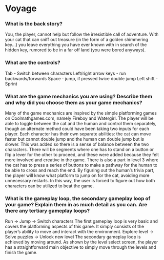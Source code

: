 # Voyage

### What is the back story?
You, the player, cannot help but follow the irresistible call of adventure. With your cat that can sniff out treasure (in the form of a golden shimmering key...) you leave everything you have ever known with in search of the hidden key, rumored to be in a far off land (you were bored anyways).

### What are the controls?
Tab - Switch between characters
Left/right arrow keys - run backwards/forwards Space - jump, if pressed twice double jump Left shift - Sprint

### What are the game mechanics you are using? Describe them and why did you choose them as your game mechanics?
Many of the game mechanics are inspired by the simple platforming games on Coolmathgames.com, namely Fireboy and Watergirl. The player will be able to toggle between the cat and the human and control them separately, though an alternate method could have been taking two inputs for each player. Each character has their own separate abilities: the cat can move faster but cannot double jump and the human can double jump but is slower. This was added so there is a sense of balance between the two characters. There will be segments where one has to stand on a button or flip a lever for the other to proceed, and these were added because they felt more involved and creative in the game. There is also a part in level 3 where the cat has to press a series of buttons to make a pathway for the human to be able to cross and reach the end. By figuring out the human’s trivia part, the player will know what platform to jump on for the cat, avoiding more unnecessary restarts. In this way, the user is forced to figure out how both characters can be utilized to beat the game.

### What is the gameplay loop, the secondary gameplay loop of your game? Explain them in as much detail as you can. Are there any tertiary gameplay loops?
Run -> Jump -> Switch characters
The first gameplay loop is very basic and covers the platforming aspects of this game. It simply consists of the player’s ability to move and interact with the environment.
Explore level -> Solve puzzles -> Unlock new level
The secondary gameplay loop is achieved by moving around. As shown by the level select screen, the player has a straightforward main objective to simply move through the levels and finish the game.
 
